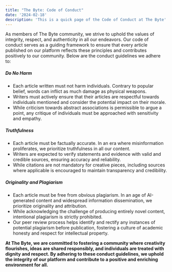 ```yaml
---
title: "The Byte: Code of Conduct"
date: '2024-02-18'
description: 'This is a quick page of the Code of Conduct at The Byte'
---
```

As members of The Byte community, we strive to uphold the values of integrity, respect, and authenticity in all our endeavors. Our code of conduct serves as a guiding framework to ensure that every article published on our platform reflects these principles and contributes positively to our community. Below are the conduct guidelines we adhere to:

##### Do No Harm

- Each article written must not harm individuals. Contrary to popular belief, words can inflict as much damage as physical weapons.
- Writers must actively ensure that their articles are respectful towards individuals mentioned and consider the potential impact on their morale.
- While criticism towards abstract associations is permissible to argue a point, any critique of individuals must be approached with sensitivity and empathy.

##### Truthfulness

- Each article must be factually accurate. In an era where misinformation proliferates, we prioritize truthfulness in all our content.
- Writers are expected to verify statements and evidence with valid and credible sources, ensuring accuracy and reliability.
- While citations are not mandatory for creative pieces, including sources where applicable is encouraged to maintain transparency and credibility.

##### Originality and Plagiarism

- Each article must be free from obvious plagiarism. In an age of AI-generated content and widespread information dissemination, we prioritize originality and attribution.
- While acknowledging the challenge of producing entirely novel content, intentional plagiarism is strictly prohibited.
- Our peer review process helps identify and rectify any instances of potential plagiarism before publication, fostering a culture of academic honesty and respect for intellectual property.

**At The Byte, we are committed to fostering a community where creativity flourishes, ideas are shared responsibly, and individuals are treated with dignity and respect. By adhering to these conduct guidelines, we uphold the integrity of our platform and contribute to a positive and enriching environment for all.**